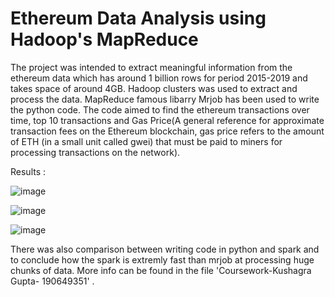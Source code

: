 # Ethereum Data Analysis using Hadoop's MapReduce

The project was intended to extract meaningful information from the ethereum data which has around 1 billion rows for period 2015-2019 and takes space of around 4GB.
Hadoop clusters was used to extract and process the data. MapReduce famous libarry Mrjob has been used to write the python code.
The code aimed to find the ethereum transactions over time, top 10 transactions and Gas Price(A general reference for approximate transaction fees on the Ethereum blockchain, gas price refers to the amount of ETH (in a small unit called gwei) that must be paid to miners for processing transactions on the network).

Results : 

![image](https://user-images.githubusercontent.com/61591442/153461357-8e85036f-1d2e-435a-b44e-3ccd02d4de0c.png)


![image](https://user-images.githubusercontent.com/61591442/153461589-6de4030f-6dce-4918-be3b-d4c3f7e67629.png)


![image](https://user-images.githubusercontent.com/61591442/153461678-5c1e7599-59f8-49e1-81fe-20dda8ade4a1.png)

There was also comparison between writing code in python and spark and to conclude how the spark is extremly fast than mrjob at processing huge chunks of data. More info can be found in the file 'Coursework-Kushagra Gupta- 190649351' .
